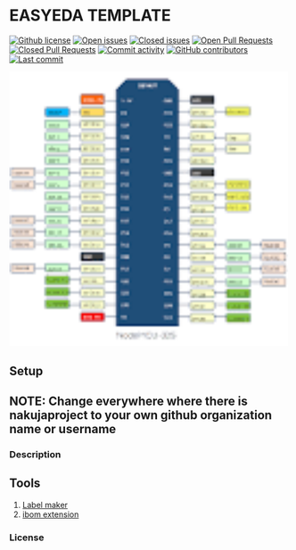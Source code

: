 # EASYEDA TEMPLATE

[![Github license](https://img.shields.io/github/license/nakujaproject/easyedaTemplate.svg "Github license")](https://github.com/nakujaproject/easyedaTemplate/blob/master/LICENSE)
[![Open issues](https://img.shields.io/github/issues/nakujaproject/easyedaTemplate.svg "Open issues")](https://github.com/nakujaproject/easyedaTemplate/issues)
[![Closed issues](https://img.shields.io/github/issues-closed/nakujaproject/easyedaTemplate.svg "Closed issues")](https://github.com/nakujaproject/easyedaTemplate/issues?utf8=✓&q=is%3Aissue+is%3Aclosed)
[![Open Pull Requests](https://img.shields.io/github/issues-pr/nakujaproject/easyedaTemplate.svg "Open Pull Requests")](https://github.com/nakujaproject/easyedaTemplate/pulls)
[![Closed Pull Requests](https://img.shields.io/github/issues-pr-closed/nakujaproject/easyedaTemplate.svg "Closed Pull Requests")](https://github.com/nakujaproject/easyedaTemplate/pulls?utf8=✓&q=is%3Apr+is%3Aclosed)
[![Commit activity](https://img.shields.io/github/commit-activity/m/nakujaproject/easyedaTemplate.svg "Commit activity")](https://github.com/nakujaproject/easyedaTemplate/graphs/commit-activity)
[![GitHub contributors](https://img.shields.io/github/contributors/nakujaproject/easyedaTemplate.svg "Github contributors")](https://github.com/nakujaproject/easyedaTemplate/graphs/contributors)
[![Last commit](https://img.shields.io/github/last-commit/nakujaproject/easyedaTemplate.svg "Last commit")](https://github.com/nakujaproject/easyedaTemplate/commits/master)


<a href="https://github.com/nakujaproject/easyedaTemplate"><img src="assets/nodemcu-32s.png?raw=true" width="500px"><br/></a>

## Setup

## NOTE: Change everywhere where there is nakujaproject to your own github organization name or username

### Description


## Tools

1. [Label maker](https://github.com/xsrf/easyeda-labelmaker)
2. [ibom extension](https://github.com/turbobabr/easyeda-ibom-extension)


### License

